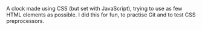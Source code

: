 A clock made using CSS (but set with JavaScript), trying to use as few HTML
elements as possible. I did this for fun, to practise Git and to test CSS
preprocessors.
